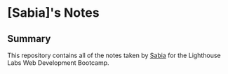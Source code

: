 # [Sabia]'s Notes

## Summary

This repository contains all of the notes taken by [Sabia](https://github.com/sabiat) for the Lighthouse Labs Web Development Bootcamp.

